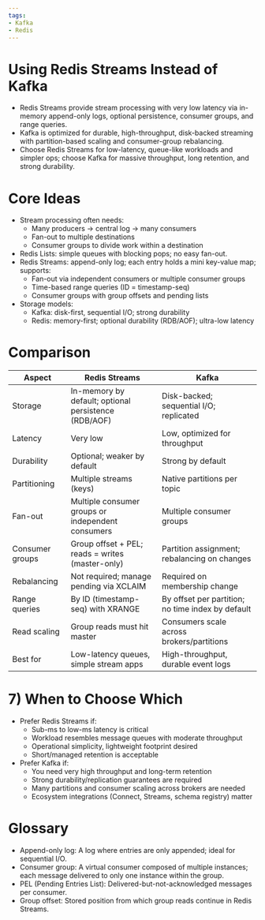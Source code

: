 ```yaml
---
tags: 
- Kafka
- Redis
---
```




# Using Redis Streams Instead of Kafka

- Redis Streams provide stream processing with very low latency via in-memory append-only logs, optional persistence, consumer groups, and range queries.
- Kafka is optimized for durable, high-throughput, disk-backed streaming with partition-based scaling and consumer-group rebalancing.
- Choose Redis Streams for low-latency, queue-like workloads and simpler ops; choose Kafka for massive throughput, long retention, and strong durability.

# Core Ideas
- Stream processing often needs:
  - Many producers → central log → many consumers
  - Fan-out to multiple destinations
  - Consumer groups to divide work within a destination
- Redis Lists: simple queues with blocking pops; no easy fan-out.
- Redis Streams: append-only log; each entry holds a mini key-value map; supports:
  - Fan-out via independent consumers or multiple consumer groups
  - Time-based range queries (ID = timestamp-seq)
  - Consumer groups with group offsets and pending lists
- Storage models:
  - Kafka: disk-first, sequential I/O; strong durability
  - Redis: memory-first; optional durability (RDB/AOF); ultra-low latency
 
# Comparison

| Aspect | Redis Streams | Kafka |  
|---|---|---|  
| Storage | In-memory by default; optional persistence (RDB/AOF) | Disk-backed; sequential I/O; replicated |  
| Latency | Very low | Low, optimized for throughput |  
| Durability | Optional; weaker by default | Strong by default |  
| Partitioning | Multiple streams (keys) | Native partitions per topic |  
| Fan-out | Multiple consumer groups or independent consumers | Multiple consumer groups |  
| Consumer groups | Group offset + PEL; reads = writes (master-only) | Partition assignment; rebalancing on changes |  
| Rebalancing | Not required; manage pending via XCLAIM | Required on membership change |  
| Range queries | By ID (timestamp-seq) with XRANGE | By offset per partition; no time index by default |  
| Read scaling | Group reads must hit master | Consumers scale across brokers/partitions |  
| Best for | Low-latency queues, simple stream apps | High-throughput, durable event logs |  

# 7) When to Choose Which
- Prefer Redis Streams if:
  - Sub-ms to low-ms latency is critical
  - Workload resembles message queues with moderate throughput
  - Operational simplicity, lightweight footprint desired
  - Short/managed retention is acceptable
- Prefer Kafka if:
  - You need very high throughput and long-term retention
  - Strong durability/replication guarantees are required
  - Many partitions and consumer scaling across brokers are needed
  - Ecosystem integrations (Connect, Streams, schema registry) matter


# Glossary
- Append-only log: A log where entries are only appended; ideal for sequential I/O.
- Consumer group: A virtual consumer composed of multiple instances; each message delivered to only one instance within the group.
- PEL (Pending Entries List): Delivered-but-not-acknowledged messages per consumer.
- Group offset: Stored position from which group reads continue in Redis Streams.
